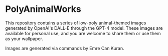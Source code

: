 # PolyAnimalWorks
This repository contains a series of low-poly animal-themed images generated by OpenAI's DALL-E through the GPT-4 model. These images are available for personal use, and you are welcome to share them or use them as your wallpaper.

Images are generated via commands by Emre Can Kuran.
